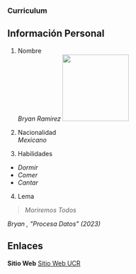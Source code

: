 ### Curriculum

## Información Personal
1. Nombre \
*Bryan Ramirez* <img src= "https://egw.news/uploads/cache/news/750/1673254263864-16x9.jpg" width="150">

2. Nacionalidad \
*Mexicano*

3. Habilidades 
- *Dormir*
- *Comer*
- *Cantar*

4. Lema
> *Moriremos Todos*  

*Bryan , "Procesa Datos" (2023)*

## Enlaces

**Sitio Web** [Sitio Web UCR](https://www.ucr.ac.cr/)

